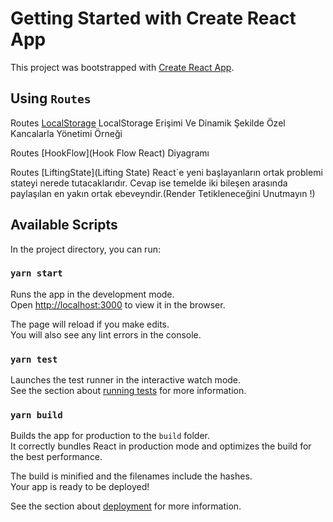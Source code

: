 # Getting Started with Create React App

This project was bootstrapped with [Create React App](https://github.com/facebook/create-react-app).


## Using `Routes`

Routes [LocalStorage](LocalStorage) LocalStorage Erişimi Ve
Dinamik Şekilde Özel Kancalarla Yönetimi Örneği


Routes [HookFlow](Hook Flow React) Diyagramı

Routes [LiftingState](Lifting State) React`e yeni başlayanların ortak problemi stateyi nerede tutacaklarıdır.
Cevap ise temelde iki bileşen arasında paylaşılan en yakın ortak ebeveyndir.(Render Tetikleneceğini Unutmayın !)


## Available Scripts

In the project directory, you can run:

### `yarn start`

Runs the app in the development mode.\
Open [http://localhost:3000](http://localhost:3000) to view it in the browser.

The page will reload if you make edits.\
You will also see any lint errors in the console.

### `yarn test`

Launches the test runner in the interactive watch mode.\
See the section about [running tests](https://facebook.github.io/create-react-app/docs/running-tests) for more information.

### `yarn build`

Builds the app for production to the `build` folder.\
It correctly bundles React in production mode and optimizes the build for the best performance.

The build is minified and the filenames include the hashes.\
Your app is ready to be deployed!

See the section about [deployment](https://facebook.github.io/create-react-app/docs/deployment) for more information.


